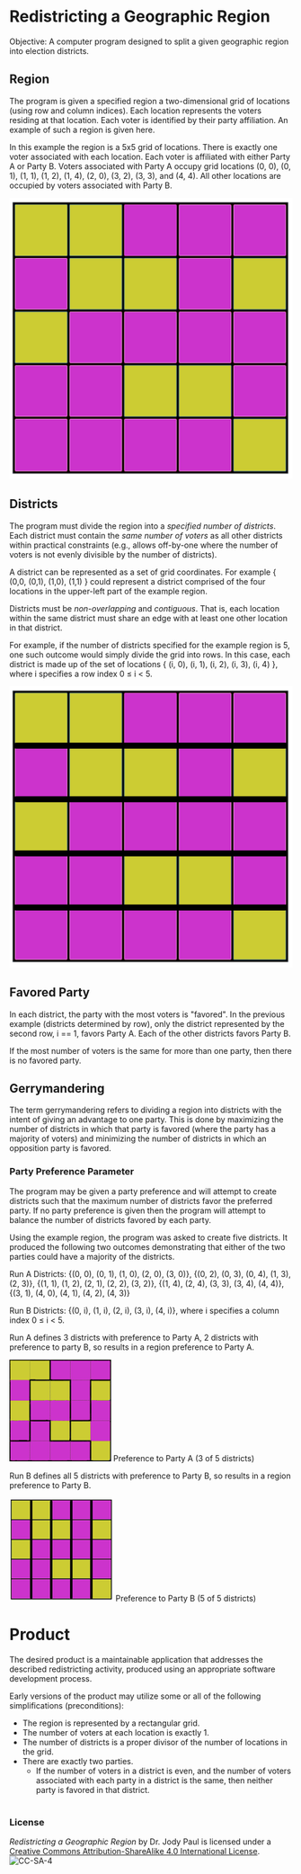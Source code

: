 # Redistricting a Geographic Region

Objective: A computer program designed to split a given geographic region into election districts.

## Region

The program is given a specified region a two-dimensional grid of locations (using row and column indices).  Each location represents the voters residing at that location.  Each voter is identified by their party affiliation.  An example of such a region is given here.

In this example the region is a 5x5 grid of locations. There is exactly one voter associated with each location. Each voter is affiliated with either Party A or Party B. Voters associated with Party A occupy grid locations (0, 0), (0, 1), (1, 1), (1, 2), (1, 4), (2, 0), (3, 2), (3, 3), and (4, 4). All other locations are occupied by voters associated with Party B.


![5x5 Region of Locations matching the textual description](/images/grid_5x5.gif)
 

## Districts

The program must divide the region into a _specified number of districts_. Each district must contain the _same number of voters_ as all other districts within practical constraints (e.g., allows off-by-one where the number of voters is not evenly divisible by the number of districts).

A district can be represented as a set of grid coordinates.  For example { (0,0, (0,1), (1,0), (1,1) } could represent a district comprised of the four locations in the upper-left part of the example region.

Districts must be _non-overlapping_ and _contiguous_. That is, each location within the same district must share an edge with at least one other location in that district.

For example, if the number of districts specified for the example region is 5, one such outcome would simply divide the grid into rows.  In this case, each district is made up of the set of locations { (i, 0), (i, 1), (i, 2), (i, 3), (i, 4) }, where i specifies a row index 0 ≤ i < 5.

![Example Region with Districts by Row](/images/rows.gif)

 

## Favored Party

In each district, the party with the most voters is "favored". In the previous example (districts determined by row), only the district represented by the second row, i == 1, favors Party A. Each of the other districts favors Party B.

If the most number of voters is the same for more than one party, then there is no favored party.

 

## Gerrymandering

The term gerrymandering refers to dividing a region into districts with the intent of giving an advantage to one party. This is done by maximizing the number of districts in which that party is favored (where the party has a majority of voters) and minimizing the number of districts in which an opposition party is favored.

 

### Party Preference Parameter

The program may be given a party preference and will attempt to create districts such that the maximum number of districts favor the preferred party. If no party preference is given then the program will attempt to balance the number of districts favored by each party.

Using the example region, the program was asked to create five districts. It produced the following two outcomes demonstrating that either of the two parties could have a majority of the districts.

Run A Districts:  {(0, 0), (0, 1), (1, 0), (2, 0), (3, 0)}, {(0, 2), (0, 3), (0, 4), (1, 3), (2, 3)}, {(1, 1), (1, 2), (2, 1), (2, 2), (3, 2)}, {(1, 4), (2, 4), (3, 3), (3, 4), (4, 4)}, {(3, 1), (4, 0), (4, 1), (4, 2), (4, 3)}

Run B Districts:  {(0, i), (1, i), (2, i), (3, i), (4, i)}, where i specifies a column index 0 ≤ i < 5.

Run A defines 3 districts with preference to Party A, 2 districts with preference to party B, so results in a region preference to Party A.

![Gerrymandered grid from Run A - Preference to Party A (3 of 5 districts)](images/gerry1_5x5.gif)  Preference to Party A (3 of 5 districts)

Run B defines all 5 districts with preference to Party B, so results in a region preference to Party B.

![Gerrymandered Grid for Run B - Preference to Party B (5 of 5 districts)](images/gerry2_5x5.gif) Preference to Party B (5 of 5 districts)

 

# Product
The desired product is a maintainable application that addresses the described redistricting activity, produced using an appropriate software development process.

Early versions of the product may utilize some or all of the following simplifications (preconditions):

* The region is represented by a rectangular grid.
* The number of voters at each location is exactly 1.
* The number of districts is a proper divisor of the number of locations in the grid.
* There are exactly two parties.
  * If the number of voters in a district is even, and the number of voters associated with each party in a district is the same, then neither party is favored in that district.


#

### License
_Redistricting a Geographic Region_ by Dr. Jody Paul is licensed under a [Creative Commons Attribution-ShareAlike 4.0 International License](http://creativecommons.org/licenses/by-sa/4.0/). ![CC-SA-4](https://creativecommons.org/licenses/by-sa/4.0/)
